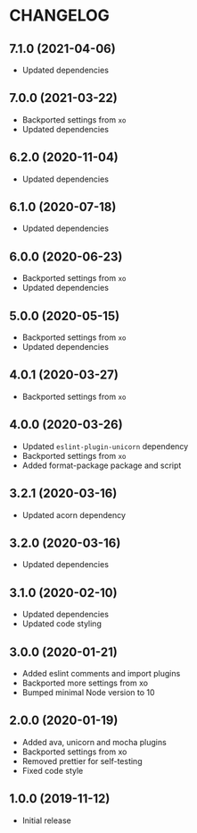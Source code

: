 # CHANGELOG

## 7.1.0 (2021-04-06)

-   Updated dependencies

## 7.0.0 (2021-03-22)

-   Backported settings from `xo`
-   Updated dependencies

## 6.2.0 (2020-11-04)

-   Updated dependencies

## 6.1.0 (2020-07-18)

-   Updated dependencies

## 6.0.0 (2020-06-23)

-   Backported settings from `xo`
-   Updated dependencies

## 5.0.0 (2020-05-15)

-   Backported settings from `xo`
-   Updated dependencies

## 4.0.1 (2020-03-27)

-   Backported settings from `xo`

## 4.0.0 (2020-03-26)

-   Updated `eslint-plugin-unicorn` dependency
-   Backported settings from `xo`
-   Added format-package package and script

## 3.2.1 (2020-03-16)

-   Updated acorn dependency

## 3.2.0 (2020-03-16)

-   Updated dependencies

## 3.1.0 (2020-02-10)

-   Updated dependencies
-   Updated code styling

## 3.0.0 (2020-01-21)

-   Added eslint comments and import plugins
-   Backported more settings from xo
-   Bumped minimal Node version to 10

## 2.0.0 (2020-01-19)

-   Added ava, unicorn and mocha plugins
-   Backported settings from xo
-   Removed prettier for self-testing
-   Fixed code style

## 1.0.0 (2019-11-12)

-   Initial release
